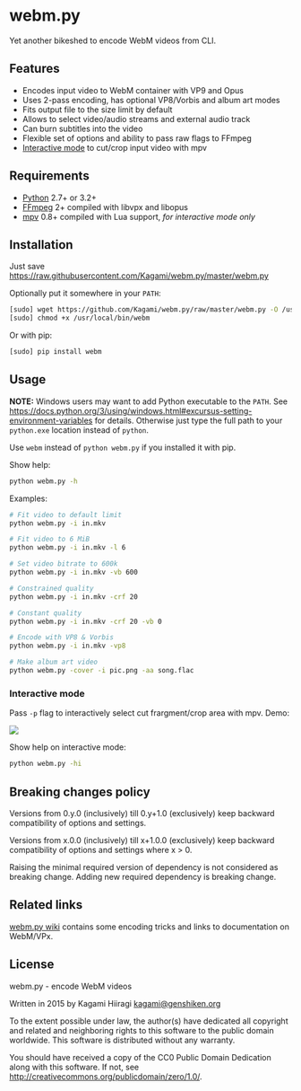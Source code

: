 # webm.py

Yet another bikeshed to encode WebM videos from CLI.

## Features

* Encodes input video to WebM container with VP9 and Opus
* Uses 2-pass encoding, has optional VP8/Vorbis and album art modes
* Fits output file to the size limit by default
* Allows to select video/audio streams and external audio track
* Can burn subtitles into the video
* Flexible set of options and ability to pass raw flags to FFmpeg
* [Interactive mode](#interactive-mode) to cut/crop input video with mpv

## Requirements

* [Python](https://www.python.org/downloads/) 2.7+ or 3.2+
* [FFmpeg](https://ffmpeg.org/download.html) 2+ compiled with libvpx and libopus
* [mpv](http://mpv.io/installation/) 0.8+ compiled with Lua support, *for interactive mode only*

## Installation

Just save <https://raw.githubusercontent.com/Kagami/webm.py/master/webm.py>

Optionally put it somewhere in your `PATH`:
```bash
[sudo] wget https://github.com/Kagami/webm.py/raw/master/webm.py -O /usr/local/bin/webm
[sudo] chmod +x /usr/local/bin/webm
```

Or with pip:
```bash
[sudo] pip install webm
```

## Usage

**NOTE:** Windows users may want to add Python executable to the `PATH`. See <https://docs.python.org/3/using/windows.html#excursus-setting-environment-variables> for details. Otherwise just type the full path to your `python.exe` location instead of `python`.

Use `webm` instead of `python webm.py` if you installed it with pip.

Show help:
```bash
python webm.py -h
```

Examples:
```bash
# Fit video to default limit
python webm.py -i in.mkv

# Fit video to 6 MiB
python webm.py -i in.mkv -l 6

# Set video bitrate to 600k
python webm.py -i in.mkv -vb 600

# Constrained quality
python webm.py -i in.mkv -crf 20

# Constant quality
python webm.py -i in.mkv -crf 20 -vb 0

# Encode with VP8 & Vorbis
python webm.py -i in.mkv -vp8

# Make album art video
python webm.py -cover -i pic.png -aa song.flac
```

### Interactive mode

Pass `-p` flag to interactively select cut frargment/crop area with mpv. Demo:

[![](https://i.imgur.com/JIogF33.png)](https://i.imgur.com/GjDWq3X.png)

Show help on interactive mode:
```bash
python webm.py -hi
```

## Breaking changes policy

Versions from 0.y.0 (inclusively) till 0.y+1.0 (exclusively) keep backward compatibility of options and settings.

Versions from x.0.0 (inclusively) till x+1.0.0 (exclusively) keep backward compatibility of options and settings where x > 0.

Raising the minimal required version of dependency is not considered as breaking change. Adding new required dependency is breaking change.

## Related links

[webm.py wiki](https://github.com/Kagami/webm.py/wiki) contains some encoding tricks and links to documentation on WebM/VPx.

## License

webm.py - encode WebM videos

Written in 2015 by Kagami Hiiragi <kagami@genshiken.org>

To the extent possible under law, the author(s) have dedicated all copyright and related and neighboring rights to this software to the public domain worldwide. This software is distributed without any warranty.

You should have received a copy of the CC0 Public Domain Dedication along with this software. If not, see <http://creativecommons.org/publicdomain/zero/1.0/>.
